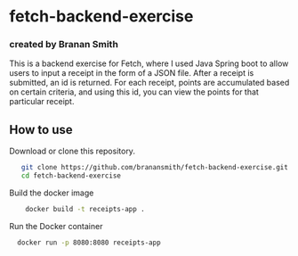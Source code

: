 # fetch-backend-exercise

### created by Branan Smith

This is a backend exercise for Fetch, where I used Java Spring boot to allow users to input a receipt in the form of a JSON file. After a receipt is submitted, an id is returned. For each receipt, points are accumulated based on certain criteria, and using this id, you can view the points for that particular receipt.

## How to use

Download or clone this repository.

```bash
   git clone https://github.com/branansmith/fetch-backend-exercise.git
   cd fetch-backend-exercise
```
Build the docker image
```bash
    docker build -t receipts-app .
```
Run the Docker container
```bash
  docker run -p 8080:8080 receipts-app
```
